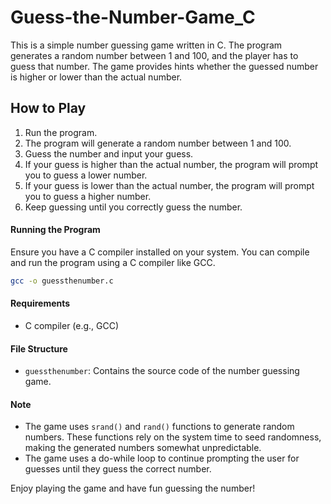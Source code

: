 # Guess-the-Number-Game_C

This is a simple number guessing game written in C. The program generates a random number between 1 and 100, and the player has to guess that number. The game provides hints whether the guessed number is higher or lower than the actual number.

## How to Play
1. Run the program.
2. The program will generate a random number between 1 and 100.
3. Guess the number and input your guess.
4. If your guess is higher than the actual number, the program will prompt you to guess a lower number.
5. If your guess is lower than the actual number, the program will prompt you to guess a higher number.
6. Keep guessing until you correctly guess the number.

#### Running the Program
Ensure you have a C compiler installed on your system. You can compile and run the program using a C compiler like GCC.

```bash
gcc -o guessthenumber.c
```

#### Requirements
- C compiler (e.g., GCC)

#### File Structure
- `guessthenumber`: Contains the source code of the number guessing game.

#### Note
- The game uses `srand()` and `rand()` functions to generate random numbers. These functions rely on the system time to seed randomness, making the generated numbers somewhat unpredictable.
- The game uses a do-while loop to continue prompting the user for guesses until they guess the correct number.

Enjoy playing the game and have fun guessing the number!
